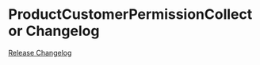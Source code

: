 # ProductCustomerPermissionCollector Changelog

[Release Changelog](https://github.com/spryker/product-customer-permission-collector/releases)
